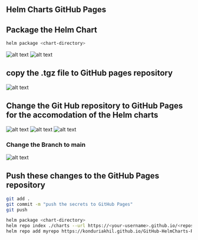 Helm Charts GitHub Pages
-------------------------
## Package the Helm Chart
```sh
helm package <chart-directory>
```
![alt text](../images/helm1.png)
![alt text](../images/helm2.png)
## copy the .tgz file to GitHub pages repository 
![alt text](../images/helm3.png)
## Change the Git Hub repository to GitHub Pages for the accomodation of the Helm charts
![alt text](../images/helm4.png)
![alt text](../images/helm5.png)
![alt text](../images/helm6.png)
  ### Change the Branch to main
  ![alt text](../images/helm7.png)
  
## Push these changes to the GitHub Pages repository
```sh
git add .
git commit -m "push the secrets to GitHub Pages"
git push
```
```sh
helm package <chart-directory>
helm repo index ./charts --url https://<your-username>.github.io/<repository-name>
helm repo add myrepo https://konduriakhil.github.io/GitHub-HelmCharts-Repository

```